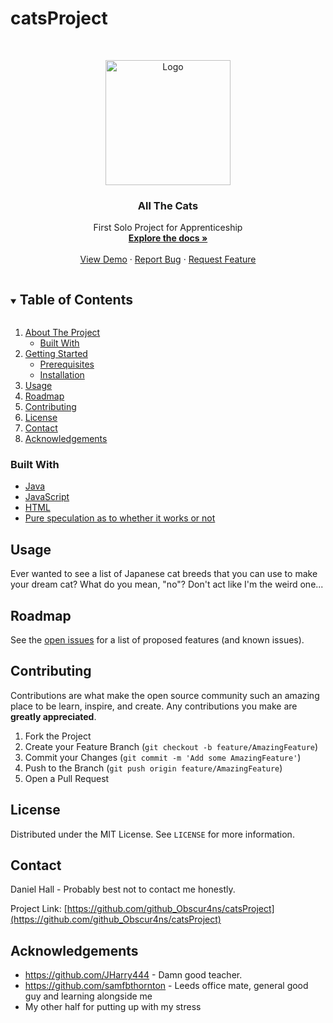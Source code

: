 # catsProject

<!-- PROJECT LOGO -->
<br />
<p align="center">
  <a href="https://github.com/Obscur4ns/catsProject">
    <img src="https://i2.wp.com/reprobatepress.com/wp-content/uploads/2019/08/monmon-cats-Kazuaki-Horitomo-4.jpg?w=416&h=416&crop=1&ssl=1" alt="Logo" width="200" height="200">
  </a>

  <h3 align="center">All The Cats</h3>

  <p align="center">
    First Solo Project for Apprenticeship
    <br />
    <a href="https://github.com/github_Obscur4ns/catsProject"><strong>Explore the docs »</strong></a>
    <br />
    <br />
    <a href="https://github.com/github_Obscur4ns/catsProject">View Demo</a>
    ·
    <a href="https://github.com/github_Obscur4ns/catsProject/issues">Report Bug</a>
    ·
    <a href="https://github.com/github_Obscur4ns/catsProject/issues">Request Feature</a>
  </p>
</p>



<!-- TABLE OF CONTENTS -->
<details open="open">
  <summary><h2 style="display: inline-block">Table of Contents</h2></summary>
  <ol>
    <li>
      <a href="#about-the-project">About The Project</a>
      <ul>
        <li><a href="#built-with">Built With</a></li>
      </ul>
    </li>
    <li>
      <a href="#getting-started">Getting Started</a>
      <ul>
        <li><a href="#prerequisites">Prerequisites</a></li>
        <li><a href="#installation">Installation</a></li>
      </ul>
    </li>
    <li><a href="#usage">Usage</a></li>
    <li><a href="#roadmap">Roadmap</a></li>
    <li><a href="#contributing">Contributing</a></li>
    <li><a href="#license">License</a></li>
    <li><a href="#contact">Contact</a></li>
    <li><a href="#acknowledgements">Acknowledgements</a></li>
  </ol>
</details>




### Built With

* [Java]()
* [JavaScript]()
* [HTML]()
* [Pure speculation as to whether it works or not]()




<!-- USAGE EXAMPLES -->
## Usage

Ever wanted to see a list of Japanese cat breeds that you can use to make your dream cat? 
What do you mean, "no"?
Don't act like I'm the weird one...

<!-- ROADMAP -->
## Roadmap

See the [open issues](https://github.com/github_Obscur4ns/catsProject/issues) for a list of proposed features (and known issues).



<!-- CONTRIBUTING -->
## Contributing

Contributions are what make the open source community such an amazing place to be learn, inspire, and create. Any contributions you make are **greatly appreciated**.

1. Fork the Project
2. Create your Feature Branch (`git checkout -b feature/AmazingFeature`)
3. Commit your Changes (`git commit -m 'Add some AmazingFeature'`)
4. Push to the Branch (`git push origin feature/AmazingFeature`)
5. Open a Pull Request



<!-- LICENSE -->
## License

Distributed under the MIT License. See `LICENSE` for more information.



<!-- CONTACT -->
## Contact

Daniel Hall - Probably best not to contact me honestly.

Project Link: [https://github.com/github_Obscur4ns/catsProject](https://github.com/github_Obscur4ns/catsProject)



<!-- ACKNOWLEDGEMENTS -->
## Acknowledgements

* https://github.com/JHarry444 - Damn good teacher.
* https://github.com/samfbthornton - Leeds office mate, general good guy and learning alongside me
* My other half for putting up with my stress






<!-- MARKDOWN LINKS & IMAGES -->
<!-- https://www.markdownguide.org/basic-syntax/#reference-style-links -->
[contributors-shield]: https://img.shields.io/github/contributors/github_Obscur4ns/repo.svg?style=for-the-badge
[contributors-url]: https://github.com/github_Obscur4ns/repo/graphs/contributors
[forks-shield]: https://img.shields.io/github/forks/github_Obscur4ns/repo.svg?style=for-the-badge
[forks-url]: https://github.com/github_Obscur4ns/repo/network/members
[stars-shield]: https://img.shields.io/github/stars/github_Obscur4ns/repo.svg?style=for-the-badge
[stars-url]: https://github.com/github_Obscur4ns/repo/stargazers
[issues-shield]: https://img.shields.io/github/issues/github_Obscur4ns/repo.svg?style=for-the-badge
[issues-url]: https://github.com/github_Obscur4ns/repo/issues
[license-shield]: https://img.shields.io/github/license/github_Obscur4ns/repo.svg?style=for-the-badge
[license-url]: https://github.com/github_Obscur4ns/repo/blob/master/LICENSE.txt
